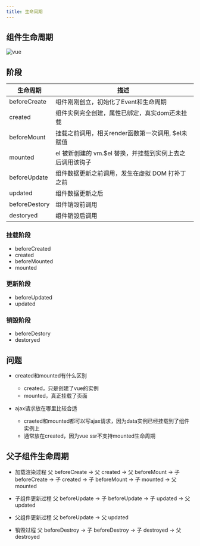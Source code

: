 ```yaml
---
title: 生命周期
---
```


## 组件生命周期
![vue](https://cn.vuejs.org/images/lifecycle.png)
## 阶段

|  生命周期   | 描述  |
|  ----  | ----  |
| beforeCreate  | 组件刚刚创立，初始化了Event和生命周期|
| created  | 组件实例完全创建，属性已绑定，真实dom还未挂载 |
| beforeMount  | 挂载之前调用，相关render函数第一次调用, $el未赋值 |
| mounted  | el 被新创建的 vm.$el 替换，并挂载到实例上去之后调用该钩子|
| beforeUpdate | 组件数据更新之前调用，发生在虚拟 DOM 打补丁之前 |
| updated | 组件数据更新之后 |
| beforeDestory | 组件销毁前调用 |
| destoryed | 组件销毁后调用 |


### 挂载阶段

- beforeCreated
- created
- beforeMounted
- mounted


### 更新阶段
- beforeUpdated
- updated

### 销毁阶段
- beforeDestory
- destoryed


## 问题

- created和mounted有什么区别
  - created，只是创建了vue的实例
  - mounted，真正挂载了页面

- ajax请求放在哪里比较合适
  - craeted和mounted都可以写ajax请求，因为data实例已经挂载到了组件实例上
  - 通常放在created，因为vue ssr不支持mounted生命周期
## 父子组件生命周期

- 加载渲染过程
父 beforeCreate -> 父 created -> 父 beforeMount -> 子 beforeCreate -> 子 created -> 子 beforeMount -> 子 mounted -> 父 mounted


- 子组件更新过程
父 beforeUpdate -> 子 beforeUpdate -> 子 updated -> 父 updated


- 父组件更新过程
父 beforeUpdate -> 父 updated


- 销毁过程
父 beforeDestroy -> 子 beforeDestroy -> 子 destroyed -> 父 destroyed